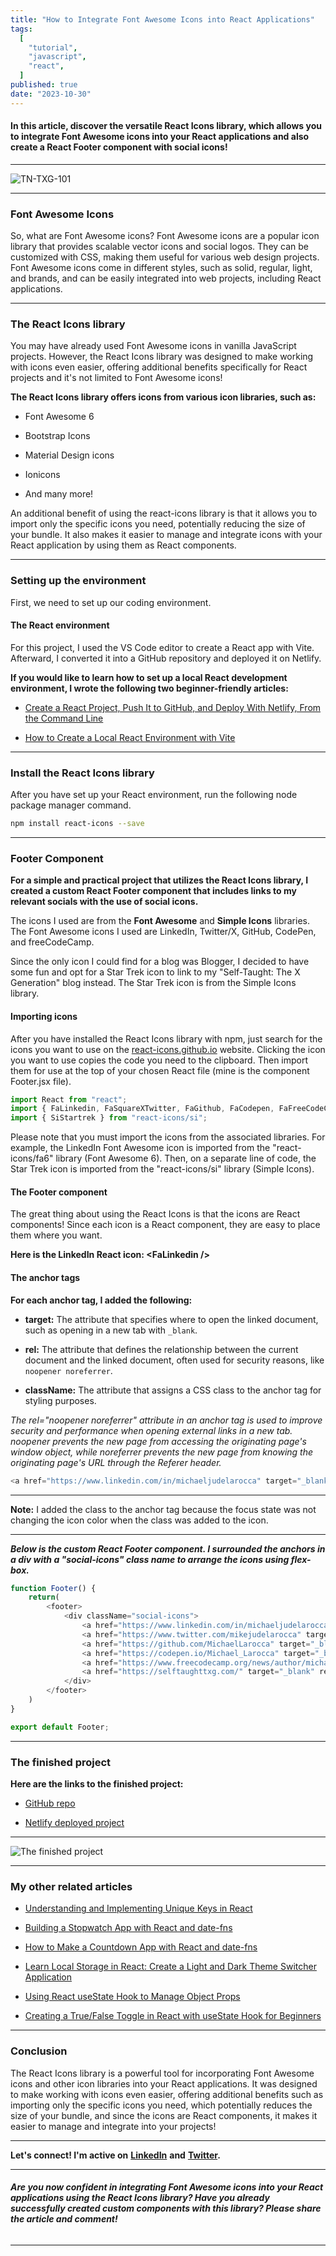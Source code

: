 ```yaml
---
title: "How to Integrate Font Awesome Icons into React Applications"
tags:
  [
    "tutorial",
    "javascript",
    "react",
  ]
published: true
date: "2023-10-30"
---
```


#### In this article, discover the versatile React Icons library, which allows you to integrate Font Awesome icons into your React applications and also create a React Footer component with social icons!

---

![TN-TXG-101](img/10-30-23/TN-TXG-101.png)

---

### Font Awesome Icons

So, what are Font Awesome icons? Font Awesome icons are a popular icon library that provides scalable vector icons and social logos. They can be customized with CSS, making them useful for various web design projects. Font Awesome icons come in different styles, such as solid, regular, light, and brands, and can be easily integrated into web projects, including React applications.

---

### The React Icons library

You may have already used Font Awesome icons in vanilla JavaScript projects. However, the React Icons library was designed to make working with icons even easier, offering additional benefits specifically for React projects and it's not limited to Font Awesome icons!

**The React Icons library offers icons from various icon libraries, such as:**

* Font Awesome 6
    
* Bootstrap Icons
    
* Material Design icons
    
* Ionicons
    
* And many more!
    

An additional benefit of using the react-icons library is that it allows you to import only the specific icons you need, potentially reducing the size of your bundle. It also makes it easier to manage and integrate icons with your React application by using them as React components.

---

### **Setting up the environment**

First, we need to set up our coding environment.

#### **The React environment**

For this project, I used the VS Code editor to create a React app with Vite. Afterward, I converted it into a GitHub repository and deployed it on Netlify.

**If you would like to learn how to set up a local React development environment, I wrote the following two beginner-friendly articles:**

* [Create a React Project, Push It to GitHub, and Deploy With Netlify, From the Command Line](https://selftaughttxg.com/2023/03-23/create-a-react-project-push-it-to-github-and-deploy-with-netlify-from-the-command-line/)
    
* [How to Create a Local React Environment with Vite](https://selftaughttxg.com/2023/03-23/how-to-create-a-local-react-environment-with-vite/)
    

---

### Install the React Icons library

After you have set up your React environment, run the following node package manager command.

```bash
npm install react-icons --save
```

---

### Footer Component

**For a simple and practical project that utilizes the React Icons library, I created a custom React Footer component that includes links to my relevant socials with the use of social icons.**

The icons I used are from the **Font Awesome** and **Simple Icons** libraries. The Font Awesome icons I used are LinkedIn, Twitter/X, GitHub, CodePen, and freeCodeCamp.

Since the only icon I could find for a blog was Blogger, I decided to have some fun and opt for a Star Trek icon to link to my "Self-Taught: The X Generation" blog instead. The Star Trek icon is from the Simple Icons library.

#### Importing icons

After you have installed the React Icons library with npm, just search for the icons you want to use on the [react-icons.github.io](https://react-icons.github.io/react-icons) website. Clicking the icon you want to use copies the code you need to the clipboard. Then import them for use at the top of your chosen React file (mine is the component Footer.jsx file).

```javascript
import React from "react";
import { FaLinkedin, FaSquareXTwitter, FaGithub, FaCodepen, FaFreeCodeCamp } from "react-icons/fa6";
import { SiStartrek } from "react-icons/si";
```

Please note that you must import the icons from the associated libraries. For example, the LinkedIn Font Awesome icon is imported from the "react-icons/fa6" library (Font Awesome 6). Then, on a separate line of code, the Star Trek icon is imported from the "react-icons/si" library (Simple Icons).

#### The Footer component

The great thing about using the React Icons is that the icons are React components! Since each icon is a React component, they are easy to place them where you want.

**Here is the LinkedIn React icon: &lt;FaLinkedin /&gt;**

#### The anchor tags

**For each anchor tag, I added the following:**

* **target:** The attribute that specifies where to open the linked document, such as opening in a new tab with `_blank`.
    
* **rel:** The attribute that defines the relationship between the current document and the linked document, often used for security reasons, like `noopener noreferrer`.
    
* **className:** The attribute that assigns a CSS class to the anchor tag for styling purposes.
    

*The rel="noopener noreferrer" attribute in an anchor tag is used to improve security and performance when opening external links in a new tab. noopener prevents the new page from accessing the originating page's window object, while noreferrer prevents the new page from knowing the originating page's URL through the Referer header.*

```javascript
<a href="https://www.linkedin.com/in/michaeljudelarocca" target="_blank" rel="noopener noreferrer" className="icon"><FaLinkedin /></a>
```

---

**Note:** I added the class to the anchor tag because the focus state was not changing the icon color when the class was added to the icon.

---

***Below is the custom React Footer component. I surrounded the anchors in a div with a "social-icons" class name to arrange the icons using flex-box.***

```javascript
function Footer() {
    return(
        <footer>
            <div className="social-icons">
                <a href="https://www.linkedin.com/in/michaeljudelarocca" target="_blank" rel="noopener noreferrer" className="icon"><FaLinkedin /></a>
                <a href="https://www.twitter.com/mikejudelarocca" target="_blank" rel="noopener noreferrer"  className="icon"><FaSquareXTwitter /></a>
                <a href="https://github.com/MichaelLarocca" target="_blank" rel="noopener noreferrer"  className="icon"><FaGithub /></a>
                <a href="https://codepen.io/Michael_Larocca" target="_blank" rel="noopener noreferrer"  className="icon"><FaCodepen /></a>
                <a href="https://www.freecodecamp.org/news/author/michael-larocca/" target="_blank" rel="noopener noreferrer"  className="icon"><FaFreeCodeCamp /></a>
                <a href="https://selftaughttxg.com/" target="_blank" rel="noopener noreferrer"  className="icon"><SiStartrek /></a>
            </div>
        </footer>
    )
}

export default Footer;
```

---

### **The finished project**

**Here are the links to the finished project:**

* [GitHub repo](https://github.com/MichaelLarocca/react-icons)
    
* [Netlify deployed project](https://txg-react-icons.netlify.app/)
    

---

![The finished project](img/10-30-23/FP.png)

---

### **My other related articles**

* [Understanding and Implementing Unique Keys in React](https://selftaughttxg.com/2023/05-23/understanding-and-implementing-unique-keys-in-react/)
    
* [Building a Stopwatch App with React and date-fns](https://selftaughttxg.com/2023/06-23/building-a-stopwatch-app-with-react-and-date-fns/)
    
* [How to Make a Countdown App with React and date-fns](https://selftaughttxg.com/2023/06-23/how-to-make-a-countdown-app-with-react-and-date-fns/)
    
* [Learn Local Storage in React: Create a Light and Dark Theme Switcher Application](https://selftaughttxg.com/2023/05-23/learn-local-storage-in-react-create-a-light-and-dark-theme-switcher-application/)
    
* [Using React useState Hook to Manage Object Props](https://selftaughttxg.com/2023/04-23/using-react-usestate-hook-to-manage-object-props/)
    
* [Creating a True/False Toggle in React with useState Hook for Beginners](https://selftaughttxg.com/2023/04-23/creating-a-true-false-toggle-in-react-with-usestate-hook-for-beginners/)
    

---

### **Conclusion**

The React Icons library is a powerful tool for incorporating Font Awesome icons and other icon libraries into your React applications. It was designed to make working with icons even easier, offering additional benefits such as importing only the specific icons you need, which potentially reduces the size of your bundle, and since the icons are React components, it makes it easier to manage and integrate into your projects!

---

**Let's connect! I'm active on** [**LinkedIn**](https://www.linkedin.com/in/michaeljudelarocca/) **and** [**Twitter**](https://twitter.com/MikeJudeLarocca)**.**

---

###### ***Are you now confident in integrating Font Awesome icons into your React applications using the React Icons library? Have you already successfully created custom components with this library? Please share the article and comment!***

---